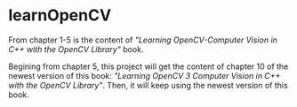 # learnOpenCV

From chapter 1-5 is the content of *"Learning OpenCV-Computer Vision in C++ with the OpenCV Library"* book.

Begining from chapter 5, this project will get the content of chapter 10 of the newest version of this book: *"Learning OpenCV 3 Computer Vision in C++ with the OpenCV Library"*. Then, it will keep using the newest version of this book.
